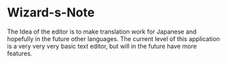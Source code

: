 # Wizard-s-Note

The Idea of the editor is to make translation work for Japanese and hopefully in the future other languages. 
The current level of this application is a very very very basic text editor, but will in the future have more features.
